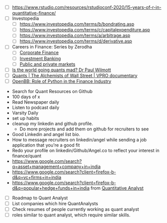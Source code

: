 - [ ] https://www.rstudio.com/resources/rstudioconf-2020/15-years-of-r-in-quantitative-finance/
- [ ] Investopedia
	- [ ] https://www.investopedia.com/terms/b/bondrating.asp
	- [ ] https://www.investopedia.com/terms/c/capitalexpenditure.asp
	- [ ] https://www.investopedia.com/terms/a/arbitrage.asp
	- [ ] https://www.investopedia.com/terms/d/derivative.asp
- [ ] Careers in Finance: Series by Zerodha 
	- [ ] [Corporate Finance](https://www.youtube.com/watch?v=qI_Dr9P76Bw) 
	- [ ] [Investment Banking](https://www.youtube.com/watch?v=3ivP6-y8tN8) 
	- [ ] [Public and private markets](https://www.youtube.com/watch?v=PjQSs621oII)
- [ ] [Is the world going quants mad? Dr Paul Wilmott](https://www.youtube.com/watch?v=ZNqkyKNobLE)
- [ ] [Quants | The Alchemists of Wall Street | VPRO documentary](https://www.youtube.com/watch?v=ed2FWNWwE3I)
- [ ] [OpenBB: Role of Python in the Finance Industry](https://www.youtube.com/watch?v=itU3QwcWFOE&t=2s)

- Search for Quant Resources on Github
- 100 days of x
- Read Newspaper daily
- Listen to podcast daily
- Varsity Daily
- set up habits
- cleanup my linkedin and github profile.
	- Do more projects and add them on github for recruiters to see
- Good Linkedin and angel list bio.
- How to message recruiters on linkedin/angel while sending a job application that you're a good fit
- Redo your profile on linkedin/Github/Angel.co to reflect your interest in finance/quant
- https://www.google.com/search?q=asset+management+company+in+india
- https://www.google.com/search?client=firefox-b-d&q=vc+firms+in+india
- https://www.google.com/search?client=firefox-b-d&q=popular+hedge+funds+in+india
from [Quantitative Analyst](./QuantitativeAnalyst.md)
- [ ] Roadmap to Quant Analyst
- [ ] List companies which hire QuantAnalysts
- [ ] Check resumes of people currently working as quant analyst
- [ ] roles similar to quant analyst, which require similar skills.
